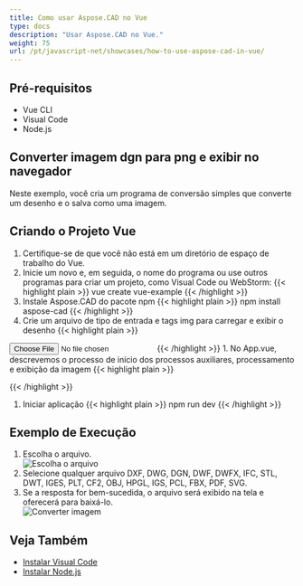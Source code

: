 ```yaml
---
title: Como usar Aspose.CAD no Vue
type: docs
description: "Usar Aspose.CAD no Vue."
weight: 75
url: /pt/javascript-net/showcases/how-to-use-aspose-cad-in-vue/
---
```


## Pré-requisitos
- Vue CLI
- Visual Code
- Node.js

## Converter imagem dgn para png e exibir no navegador

Neste exemplo, você cria um programa de conversão simples que converte um desenho e o salva como uma imagem.

## Criando o Projeto Vue

1. Certifique-se de que você não está em um diretório de espaço de trabalho do Vue.
1. Inicie um novo e, em seguida, o nome do programa ou use outros programas para criar um projeto, como Visual Code ou WebStorm:
{{< highlight plain >}}
vue create vue-example
{{< /highlight >}}
1. Instale Aspose.CAD do pacote npm
{{< highlight plain >}}
npm install aspose-cad
{{< /highlight >}}
1. Crie um arquivo de tipo de entrada e tags img para carregar e exibir o desenho
{{< highlight plain >}}
<input id="file" type="file">
<img id="image" />
{{< /highlight >}}
1. No App.vue, descrevemos o processo de início dos processos auxiliares, processamento e exibição da imagem
{{< highlight plain >}}
<script>
import {Drawing, PngOptions} from "aspose-cad";

export default{
  beforeCreate: function () {
    //necessário para iniciar o processo de montagem
    let recaptchaScript = document.createElement('script')
    recaptchaScript.setAttribute('src', '/node_modules/aspose-cad/dotnet.js')
    document.head.appendChild(recaptchaScript)

    let dotnet;
  },
  mounted() {
    window.addEventListener('load', this.onWindowLoad)
  },
  methods: {
    async onWindowLoad() {
      
      console.log("carregando WASM...");
      await dotnet.boot();
      console.log("WASM carregado");

      document.querySelector('input').addEventListener('change', function() {
            const reader = new FileReader();
            reader.onload = function() {

              let arrayBuffer = this.result;
              let array = new Uint8Array(arrayBuffer);

              // CARREGAR
              let file = Image.load(array);
              console.log(file);

              // SALVAR
              let exportedFilePromise = Image.save(array, new PngOptions());
              exportedFilePromise.then(exportedFile => {
                console.log(exportedFile);

                let urlCreator = window.URL || window.webkitURL;
                let blob = new Blob([exportedFile], { type: 'application/octet-stream' });
                let imageUrl = urlCreator.createObjectURL(blob);
                document.querySelector("#image").src = imageUrl;
              });
            }

            reader.readAsArrayBuffer(this.files[0]);
          },
          false);
    },
  },
}
</script>

<template>
  <header>
    <img alt="Logo Vue" class="logo" src="./assets/logo.svg" width="125" height="125" />
    <p>Exemplo aspose.cad para Vue.</p>
  </header>

  <main>
    <input id="file" type="file">
    <br/>
    <img id="image" />
  </main>
</template>

<style scoped>
header {
  line-height: 1.5;
}
main{
  text-align: center;
}

.logo {
  display: block;
  margin: 0 auto 2rem;
}

@media (min-width: 1024px) {
  header {
    display: flex;
    place-items: center;
    padding-right: calc(var(--section-gap) / 2);
  }


  header .wrapper {
    display: flex;
    place-items: flex-start;
    flex-wrap: wrap;
  }
}
</style>
{{< /highlight >}}
1. Iniciar aplicação
{{< highlight plain >}}
npm run dev
{{< /highlight >}}

## Exemplo de Execução

1. Escolha o arquivo.<br>
![Escolha o arquivo](/cad/_assets/javascript-net/vue/choose-file.png)<br>
1. Selecione qualquer arquivo DXF, DWG, DGN, DWF, DWFX, IFC, STL, DWT, IGES, PLT, CF2, OBJ, HPGL, IGS, PCL, FBX, PDF, SVG.
1. Se a resposta for bem-sucedida, o arquivo será exibido na tela e oferecerá para baixá-lo.<br>
![Converter imagem](/cad/_assets/javascript-net/vue/convert-image.png)<br>

## Veja Também

- [Instalar Visual Code](https://code.visualstudio.com/)
- [Instalar Node.js](https://nodejs.org/en/)
